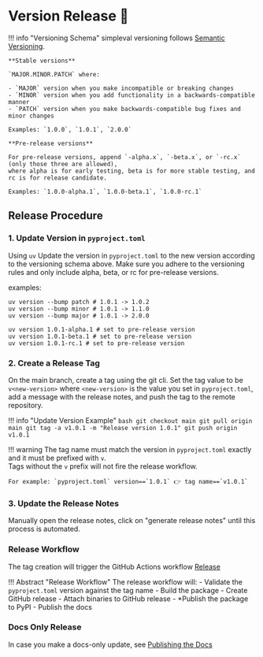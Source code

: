 # Version Release 🚀

!!! info "Versioning Schema"
    simpleval versioning follows [Semantic Versioning](https://semver.org/).

    **Stable versions**

    `MAJOR.MINOR.PATCH` where:
    
    - `MAJOR` version when you make incompatible or breaking changes
    - `MINOR` version when you add functionality in a backwards-compatible manner
    - `PATCH` version when you make backwards-compatible bug fixes and minor changes

    Examples: `1.0.0`, `1.0.1`, `2.0.0`

    **Pre-release versions**

    For pre-release versions, append `-alpha.x`, `-beta.x`, or `-rc.x` (only those three are allowed),
    where alpha is for early testing, beta is for more stable testing, and rc is for release candidate.

    Examples: `1.0.0-alpha.1`, `1.0.0-beta.1`, `1.0.0-rc.1`

## Release Procedure

### 1. Update Version in `pyproject.toml`

Using `uv` Update the version in `pyproject.toml` to the new version according to the versioning schema above. Make sure you adhere to the versioning rules and only include alpha, beta, or rc for pre-release versions.

examples:
```
uv version --bump patch # 1.0.1 -> 1.0.2
uv version --bump minor # 1.0.1 -> 1.1.0
uv version --bump major # 1.0.1 -> 2.0.0

uv version 1.0.1-alpha.1 # set to pre-release version
uv version 1.0.1-beta.1 # set to pre-release version
uv version 1.0.1-rc.1 # set to pre-release version

```

### 2. Create a Release Tag
On the main branch, create a tag using the git cli. Set the tag value to be `v<new-version>` where `<new-version>` is the value you set in `pyproject.toml`, add a message with the release notes, and push the tag to the remote repository.

!!! info "Update Version Example"
    ```bash
    git checkout main
    git pull origin main
    git tag -a v1.0.1 -m "Release version 1.0.1"
    git push origin v1.0.1
    ```

!!! warning
    The tag name must match the version in `pyproject.toml` exactly and it must be prefixed with `v`.<br>
    Tags without the `v` prefix will not fire the release workflow.

    For example: `pyproject.toml` version==`1.0.1` 👉 tag name==`v1.0.1`

### 3. Update the Release Notes
Manually open the release notes, click on "generate release notes" until this process is automated.

### Release Workflow

The tag creation will trigger the GitHub Actions workflow [Release](https://github.com/cyberark/simple-llm-eval/actions/workflows/ci.yml)


!!! Abstract "Release Workflow"
    The release workflow will:
    - Validate the `pyproject.toml` version against the tag name
    - Build the package
    - Create GitHub release
    - Attach binaries to GitHub release
    - *Publish the package to PyPI
    - Publish the docs


### Docs Only Release
In case you make a docs-only update, see [Publishing the Docs](../developers/dev-notes.md/#publishing-the-docs)

<br>
